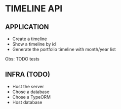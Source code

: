 # TIMELINE API

## APPLICATION
- Create a timeline
- Show a timeline by id
- Generate the portfolio timeline with month/year list

Obs: TODO tests

## INFRA (TODO)
- Host the server
- Chose a database
- Chose a TypeORM
- Host database
